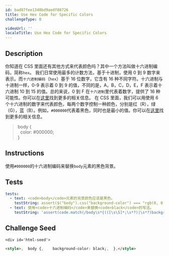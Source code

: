 ```yaml
---
id: bad87fee1348bd9aedf08726
title: Use Hex Code for Specific Colors
challengeType: 0

videoUrl: ''
localeTitle: Use Hex Code for Specific Colors
---
```


## Description
<section id='description'>
你知道在 CSS 里面还有其他方式来代表颜色吗？其中一个方法叫做十六进制编码，简称<code>hex</code>。
我们日常使用最多的计数方法，基于十进制，使用 0 到 9 数字来表示。而<code>十六进制编码</code>（<code>hex</code>）基于 16 位数字，它含有 16 种不同字符。十六进制与十进制一样，0-9 表示着 0 到 9 的值，不同的是，A，B，C，D，E，F 表示着十六进制 10 到 15 的值。总的来说，0 到 F 在<code>十六进制</code>里代表着数字，提供了 16 种可能性。你可以在<a target='_blank' href='https://en.wikipedia.org/wiki/Hexadecimal'>这里</a>找到更多的相关信息。
在 CSS 里面，我们可以用使用 6 个十六进制的数字来代表颜色，每两个数字控制一种颜色，分别是红（R），绿（G），蓝（B）。例如，<code>#000000</code>代表着黑色，同时也是最小的值。你可以在<a target='_blank' href='https://en.wikipedia.org/wiki/RGB_color_model'>这里</a>找到更多的相关信息。
<blockquote>body {<br>&nbsp;&nbsp;color: #000000;<br>}</blockquote>
</section>

## Instructions
<section id='instructions'>
使用<code>#000000</code>的十六进制编码来替换<code>body</code>元素的黑色背景。
</section>

## Tests
<section id='tests'>

```yml
tests:
  - text: <code>body</code>元素的背景颜色应该是黑色。
    testString: assert($("body").css("background-color") === "rgb(0, 0, 0)", '<code>body</code>元素的背景颜色应该是黑色。');
  - text: 使用<code>十六进制编码</code>来替换<code>black</code>的写法。
    testString: 'assert(code.match(/body\s*{(([\s\S]*;\s*?)|\s*?)background.*\s*:\s*?#000(000)?((\s*})|(;[\s\S]*?}))/gi), "使用<code>十六进制编码</code>来替换<code>black</code>的写法。");'

```

</section>

## Challenge Seed
<section id='challengeSeed'>

    <div id='html-seed'>
```html
<style>,  body {,    background-color: black;,  },</style>
```





</div>





</section>

              